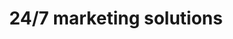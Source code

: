 ---
title: "24/7 marketing solutions"
url: /karachi/24-7-marketing-solutions/
shop: travel agency
---